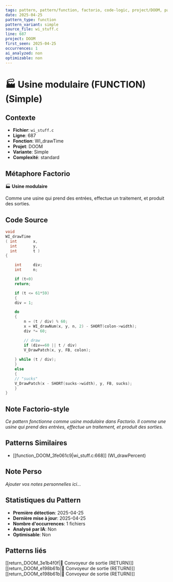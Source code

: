 ```yaml
---
tags: pattern, pattern/function, factorio, code-logic, project/DOOM, pattern/variant/simple
date: 2025-04-25
pattern_type: function
pattern_variant: simple
source_file: wi_stuff.c
line: 687
project: DOOM
first_seen: 2025-04-25
occurrences: 1
ai_analyzed: non
optimizable: non
---
```


# 🏭 Usine modulaire (FUNCTION) (Simple)

## Contexte
- **Fichier**: `wi_stuff.c`
- **Ligne**: 687
- **Fonction**: WI_drawTime
- **Projet**: DOOM
- **Variante**: Simple
- **Complexité**: standard

## Métaphore Factorio
🏭 **Usine modulaire**

Comme une usine qui prend des entrées, effectue un traitement, et produit des sorties.

## Code Source
```c
void
WI_drawTime
( int		x,
  int		y,
  int		t )
{

    int		div;
    int		n;

    if (t<0)
	return;

    if (t <= 61*59)
    {
	div = 1;

	do
	{
	    n = (t / div) % 60;
	    x = WI_drawNum(x, y, n, 2) - SHORT(colon->width);
	    div *= 60;

	    // draw
	    if (div==60 || t / div)
		V_DrawPatch(x, y, FB, colon);
	    
	} while (t / div);
    }
    else
    {
	// "sucks"
	V_DrawPatch(x - SHORT(sucks->width), y, FB, sucks); 
    }
}
```

## Note Factorio-style
*Ce pattern fonctionne comme usine modulaire dans Factorio. Il comme une usine qui prend des entrées, effectue un traitement, et produit des sorties.*

## Patterns Similaires
- [[function_DOOM_3fe061c9|wi_stuff.c:668]] (WI_drawPercent)

## Note Perso
*Ajouter vos notes personnelles ici...*

## Statistiques du Pattern
- **Première détection**: 2025-04-25
- **Dernière mise à jour**: 2025-04-25
- **Nombre d'occurrences**: 1 fichiers
- **Analysé par IA**: Non
- **Optimisable**: Non

## Patterns liés
[[return_DOOM_3e1b4f0f|🚚 Convoyeur de sortie (RETURN)]]
[[return_DOOM_e198b61b|🚚 Convoyeur de sortie (RETURN)]]
[[return_DOOM_e198b61b|🚚 Convoyeur de sortie (RETURN)]]
